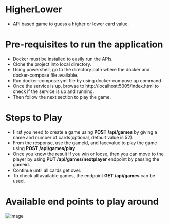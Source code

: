 # HigherLower
* API based game to guess a higher or lower card value. 

# Pre-requisites to run the application
  * Docker must be installed to easily run the APIs.
  * Clone the project into local directory.
  * Using powershell, go to the directory path where the docker and docker-compose file available.
  * Run docker-compose.yml file by using docker-compose up command.
  * Once the service is up, browse to http://localhost:5005/index.html to check if the service is up and running.
  * Then follow the next section to play the game. 

# Steps to Play
  * First you need to create a game using **POST /api/games** by giving a name and number of cards(optional, default value is 52).
  * From the response, use the gameid, and facevalue to play the game using **POST /api/games/play**. 
  * Once you know the result if you win or loose, then you can move to the player by using **PUT /api/games/nextplayer** endpoint by passing the gameid.
  * Continue until all cards get over.
  * To check all available games, the endpoint **GET /api/games** can be used.
  
  
# Available end points to play around
![image](https://user-images.githubusercontent.com/16212487/116118347-cef24f80-a6da-11eb-9d38-15c289377291.png)



